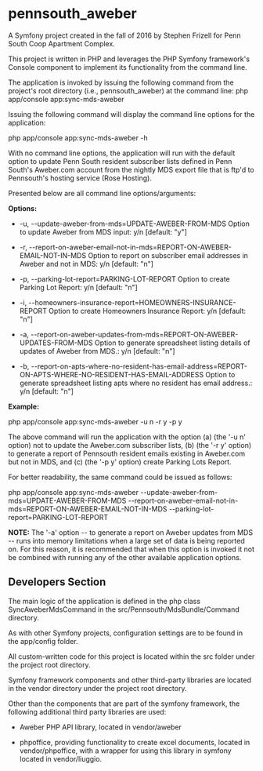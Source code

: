pennsouth_aweber
================

A Symfony project created in the fall of 2016 by Stephen Frizell for Penn South Coop Apartment Complex.

This project is written in PHP and leverages the PHP Symfony framework's Console component to implement its functionality from the command line.

The application is invoked by issuing the following command from the project's root directory (i.e., pennsouth_aweber) at the command line:
 php app/console app:sync-mds-aweber
 
Issuing the following command will display the command line options for the application:

 php app/console app:sync-mds-aweber -h
 
With no command line options, the application will run with the default option to update Penn South resident subscriber lists defined in Penn South's Aweber.com account from the nightly MDS export file that is ftp'd to Pennsouth's hosting service (Rose Hosting). 

Presented below are all command line options/arguments:

**Options:**

+  \-u, --update-aweber-from-mds=UPDATE-AWEBER-FROM-MDS                        Option to update Aweber from MDS input: y/n \[default: "y"\]
  
+  \-r, --report-on-aweber-email-not-in-mds=REPORT-ON-AWEBER-EMAIL-NOT-IN-MDS  Option to report on subscriber email addresses in Aweber and not in MDS: y/n \[default: "n"\]
  
+  \-p, --parking-lot-report=PARKING-LOT-REPORT                                 Option to create Parking Lot Report: y/n \[default: "n"\]

+ \-i, --homeowners-insurance-report=HOMEOWNERS-INSURANCE-REPORT                Option to create Homeowners Insurance Report: y/n [default: "n"]

+  \-a, --report-on-aweber-updates-from-mds=REPORT-ON-AWEBER-UPDATES-FROM-MDS  Option to generate spreadsheet listing details of updates of Aweber from MDS.: y/n \[default: "n"\]

+  \-b, --report-on-apts-where-no-resident-has-email-address=REPORT-ON-APTS-WHERE-NO-RESIDENT-HAS-EMAIL-ADDRESS  Option to generate spreadsheet listing apts where no resident has email address.: y/n \[default: "n"\]



**Example:**

php app/console app:sync-mds-aweber \-u n \-r y \-p y 

The above command will run the application with the option (a) (the '-u n' option) not to update the Aweber.com subscriber lists, (b) (the  '-r y' option) to generate a report of Pennsouth resident emails existing in Aweber.com but not in MDS, and (c) (the '-p y' option) create Parking Lots Report.
 
For better readability, the same command could be issued as follows:

php app/console app:sync-mds-aweber \-\-update-aweber-from-mds=UPDATE-AWEBER-FROM-MDS \-\-report-on-aweber-email-not-in-mds=REPORT-ON-AWEBER-EMAIL-NOT-IN-MDS \-\-parking-lot-report=PARKING-LOT-REPORT

**NOTE:** The '-a' option -- to generate a report on Aweber updates from MDS -- runs into memory limitations when a large set of data is being reported on. For this reason, it is recommended that when this option is invoked it not be combined with running any of the other available application options.



Developers Section
------------------

The main logic of the application is defined in the php class SyncAweberMdsCommand in the src/Pennsouth/MdsBundle/Command directory.

As with other Symfony projects, configuration settings are to be found in the app/config folder.

All custom-written code for this project is located within the src folder under the project root directory.

Symfony framework components and other third-party libraries are located in the vendor directory under the project root directory.

Other than the components that are part of the symfony framework, the following additional third party libraries are used:

+ Aweber PHP API library, located in vendor/aweber

+ phpoffice, providing functionality to create excel documents, located in vendor/phpoffice, with a wrapper for using this library in symfony located in vendor/liuggio.
 



